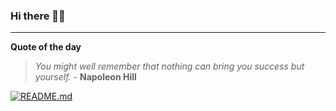 ### Hi there 👋🏻


---

**Quote of the day**

> *You might well remember that nothing can bring you success but yourself.* - **Napoleon Hill** 

[![README.md](https://github.com/marcolovazzano/marcolovazzano/actions/workflows/readme.yml/badge.svg?branch=main)](https://github.com/marcolovazzano/marcolovazzano/actions/workflows/readme.yml)
